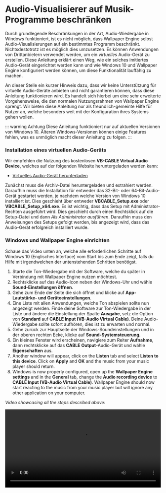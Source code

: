 # Audio-Visualisierer auf Musik-Programme beschränken

Durch grundlegende Beschränkungen in der Art, Audio-Wiedergabe in Windows funktioniert, ist es nicht möglich, dass Wallpaper Engine selbst Audio-Visualisierungen auf ein bestimmtes Programm beschränkt. Nichtsdestotrotz ist es möglich dies umzusetzen. Es können Anwendungen von Drittanbietern verwendet werden, um ein *virtuelles* Audio-Gerät zu erstellen. Diese Anleitung erklärt einen Weg, wie ein solches imitiertes Audio-Gerät eingerichtet werden kann und wie Windows 10 und Wallpaper Engine konfiguriert werden können, um diese Funktionalität lauffähig zu machen.

An dieser Stelle ein kurzer Hinweis dazu, dass wir keine Unterstützung für virtuelle Audio-Geräte anbieten und nicht garantieren können, dass diese Anleitung funktionieren wird. Es handelt sich hierbei um eine sehr erweiterte Vorgehensweise, die den normalen Nutzungsrahmen von Wallpaper Engine sprengt. Wir bieten diese Anleitung nur als freundlich-gemeinte Hilfe für Nutzer an, welche besonders weit mit der Konfiguration ihres Systems gehen wollen.

::: warning
Achtung Diese Anleitung funktioniert nur auf aktuellen Versionen von Windows 10. Älteren Windows-Versionen können einige Features fehlen, was es unmöglich macht dieser Anleitung zu folgen.
:::

### Installation eines virtuellen Audio-Geräts

Wir empfehlen die Nutzung des kostenlosen **VB-CABLE Virtual Audio Device**, welches auf der folgenden Website heruntergeladen werden kann:

* [Virtuelles Audio-Gerät herunterladen](https://www.vb-audio.com/Cable/)

Zunächst muss die Archiv-Datei heruntergeladen und extrahiert werden. Daraufhin muss die Installation für entweder das 32-Bit- oder 64-Bit-Audio-Gerät gestartet werden, je nachdem welche Version von Windows 10 installiert ist. Dies geschieht über entweder **VBCABLE_Setup.exe** oder **VBCABLE_Setup_x64.exe**. Es ist wichtig, dass das Setup mit Administrator-Rechten ausgeführt wird. Dies geschieht durch einen Rechtsklick auf die Setup-Datei und dann *Als Administrator ausführen*. Daraufhin muss den Anweisungen des Setups gefolgt werden, bis angezeigt wird, dass das Audio-Gerät erfolgreich installiert wurde.

### Windows und Wallpaper Engine einrichten

Schaue das Video unten an, welche alle erforderlichen Schritte auf Windows 10 (Englisches Interface) vom Start bis zum Ende zeigt, falls du Hilfe mit irgendwelchen der untenstehenden Schritten benötigst.

1. Starte die Ton-Wiedergabe mit der Software, welche du später in Verbindung mit Wallpaper Engine nutzen möchtest.
2. Rechtsklicke auf das Audio-Icon neben der Windows-Uhr und wähle **Sound-Einstellungen öffnen**.
3. Gehe zum Ende der Seite die sich öffnet und klicke auf **App-Lautstärke- und Geräteeinstellungen**.
4. Eine Liste mit allen Anwendungen, welche Ton abspielen sollte nun angezeigt werden. Finde deine Software zur Ton-Wiedergabe in der Liste und ändere die Einstellung der Spalte **Ausgabe**, setz die Option von **Standard** auf **CABLE Input (VB-Audio Virtual Cable)**. Deine Audio-Wiedergabe sollte sofort aufhören, dies ist zu erwarten und normal.
5. Gehe zurück zur Hauptseite der Windows-Soundeinstellungen und in der oberen rechten Ecke, klicke auf **Sound-Systemsteuerung**.
6. Ein kleines Fenster wird erscheinen, navigiere zum Reiter **Aufnahme**, dann rechtsklicke auf das **CABLE Output**-Audio-Gerät und wähle **Eigenschaften** aus.
7. Another window will appear, click on the **Listen** tab and select **Listen to this device**. Click on **Apply** and **OK** and the music from your music player should return.
8. Windows is now properly configured, open up the **Wallpaper Engine settings** and in the **General** tab, change the **Audio recording device** to **CABLE Input (VB-Audio Virtual Cable)**. Wallpaper Engine should now start reacting to the music from your music player but will ignore any other application on your computer.

*Video showcasing all the steps described above:*

<video width="100%" controls>
  <source src="/videos/audioinputdevice.mp4" type="video/mp4">
  Your browser does not support the video tag.
</video>
